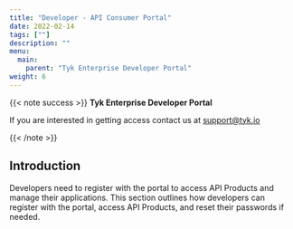 ```yaml
---
title: "Developer - API Consumer Portal"
date: 2022-02-14
tags: [""]
description: ""
menu:
  main:
    parent: "Tyk Enterprise Developer Portal"
weight: 6
---
```


{{< note success >}}
**Tyk Enterprise Developer Portal**

If you are interested in getting access contact us at [support@tyk.io](<mailto:support@tyk.io?subject=Tyk Enterprise Portal Beta>)

{{< /note >}}

## Introduction

Developers need to register with the portal to access API Products and manage their applications. This section outlines how developers can register with the portal, access API Products, and reset their passwords if needed.